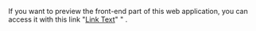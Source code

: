 If you want to preview the front-end part of this web application, you can access it with this link "[Link Text](https://student-consultant-info.web.app)"
" .
